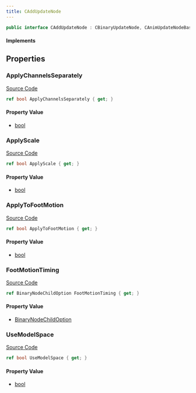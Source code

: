 ```yaml
---
title: CAddUpdateNode
---
```


```csharp
public interface CAddUpdateNode : CBinaryUpdateNode, CAnimUpdateNodeBase, ISchemaClass<CAnimUpdateNodeBase>, ISchemaClass<CBinaryUpdateNode>, ISchemaClass<CAddUpdateNode>, ISchemaField, ISchemaClass, INativeHandle
```

#### Implements

## Properties

### ApplyChannelsSeparately

[Source Code](https://github.com/swiftly-solution/swiftlys2/blob/main/managed/src/SwiftlyS2.Generated/Schemas/Interfaces/CAddUpdateNode.cs#L21)

```csharp
ref bool ApplyChannelsSeparately { get; }
```

#### Property Value

- [bool](https://learn.microsoft.com/dotnet/api/system.boolean)

### ApplyScale

[Source Code](https://github.com/swiftly-solution/swiftlys2/blob/main/managed/src/SwiftlyS2.Generated/Schemas/Interfaces/CAddUpdateNode.cs#L25)

```csharp
ref bool ApplyScale { get; }
```

#### Property Value

- [bool](https://learn.microsoft.com/dotnet/api/system.boolean)

### ApplyToFootMotion

[Source Code](https://github.com/swiftly-solution/swiftlys2/blob/main/managed/src/SwiftlyS2.Generated/Schemas/Interfaces/CAddUpdateNode.cs#L19)

```csharp
ref bool ApplyToFootMotion { get; }
```

#### Property Value

- [bool](https://learn.microsoft.com/dotnet/api/system.boolean)

### FootMotionTiming

[Source Code](https://github.com/swiftly-solution/swiftlys2/blob/main/managed/src/SwiftlyS2.Generated/Schemas/Interfaces/CAddUpdateNode.cs#L17)

```csharp
ref BinaryNodeChildOption FootMotionTiming { get; }
```

#### Property Value

- [BinaryNodeChildOption](/docs/api/shared/schemadefinitions/binarynodechildoption)

### UseModelSpace

[Source Code](https://github.com/swiftly-solution/swiftlys2/blob/main/managed/src/SwiftlyS2.Generated/Schemas/Interfaces/CAddUpdateNode.cs#L23)

```csharp
ref bool UseModelSpace { get; }
```

#### Property Value

- [bool](https://learn.microsoft.com/dotnet/api/system.boolean)

